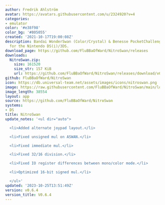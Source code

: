 ```yaml
---
author: Fredrik Ahlström
avatar: https://avatars.githubusercontent.com/u/2324920?v=4
categories:
- emulator
color: '#e38f98'
color_bg: '#805055'
created: '2021-10-17T19:00:08Z'
description: Bandai WonderSwan (Color/Crystal) & Benesse PocketChallenge V2 emulator
  for the Nintendo DS(i)/3DS.
download_page: https://github.com/FluBBaOfWard/NitroSwan/releases
downloads:
  NitroSwan.zip:
    size: 161520
    size_str: 157 KiB
    url: https://github.com/FluBBaOfWard/NitroSwan/releases/download/v0.6.4/NitroSwan.zip
github: FluBBaOfWard/NitroSwan
icon: https://db.universal-team.net/assets/images/icons/nitroswan.png
image: https://raw.githubusercontent.com/FluBBaOfWard/NitroSwan/main/logo.png
image_length: 38554
layout: app
source: https://github.com/FluBBaOfWard/NitroSwan
systems:
- DS
title: NitroSwan
update_notes: '<ul dir="auto">

  <li>Added alternate joypad layout.</li>

  <li>Fixed unsigned mul on ASWAN.</li>

  <li>Fixed immediate mul.</li>

  <li>Fixed 32/16 division.</li>

  <li>Fixed IO register differences between mono/color mode.</li>

  <li>Optimized 16-bit signed mul.</li>

  </ul>'
updated: '2023-10-25T13:51:49Z'
version: v0.6.4
version_title: V0.6.4
---
```


